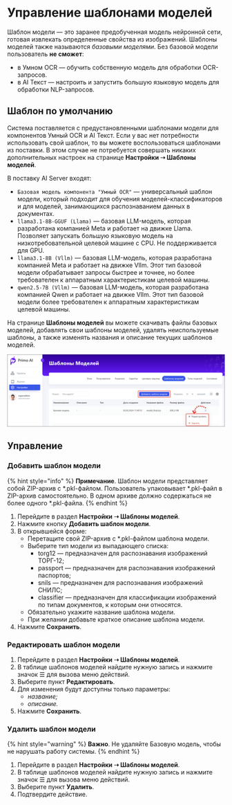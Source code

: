 # Управление шаблонами моделей

Шаблон модели — это заранее предобученная модель нейронной сети, готовая извлекать определенные свойства из изображений. Шаблоны моделей также называются *базовыми моделями*. Без базовой модели пользователь **не сможет**:
* в Умном OCR — обучить собственную модель для обработки OCR-запросов.
* в AI Текст — настроить и запустить большую языковую модель для обработки NLP-запросов.

## Шаблон по умолчанию
Система поставляется с предустановленными шаблонами модели для компонентов Умный OCR и AI Текст. Если у вас нет потребности использовать свой шаблон, то вы можете воспользоваться шаблонами из поставки. В этом случае не потребуется совершать никаких дополнительных настроек на странице **Настройки ➝ Шаблоны моделей**. 

В поставку AI Server входят:
* `Базовая модель компонента "Умный OCR"` — универсальный шаблон модели, который подходит для обучения моделей-классификаторов и для моделей, занимающихся распознаванием данных в документах.
* `llama3.1-8B-GGUF (Llama)` — базовая LLM-модель, которая разработана компанией Meta и работает на движке Llama. Позволяет запускать большую языковую модель на низкотребовательной целевой машине с CPU. Не поддерживается для GPU.
* `llama3.1-8B (Vllm)` — базовая LLM-модель, которая разработана компанией Meta и работает на движке Vllm. Этот тип базовой модели обрабатывает запросы быстрее и точнее, но более требователен к аппаратным характеристикам целевой машины.
* `qwen2.5-7B (Vllm)` — базовая LLM-модель, которая разработана компанией Qwen и работает на движке Vllm.  Этот тип базовой модели более требователен к аппаратным характеристикам целевой машины.

На странице **Шаблоны моделей** вы можете скачивать файлы базовых моделей, добавлять свои шаблоны моделей, удалять неиспользуемые шаблоны, а также изменять названия и описание текущих шаблонов моделей. 

![](<../../../.gitbook/assets1/primo-ai/model-templates-main.png>)




## Управление 

### Добавить шаблон модели

{% hint style="info" %}
**Примечание**. Шаблон модели представляет собой ZIP-архив с \*.pkl-файлом. Пользователь упаковывает \*.pkl-файл в ZIP-архив самостоятельно. В одном архиве должно содержаться не более одного \*.pkl-файла.
{% endhint %}


1. Перейдите в раздел **Настройки ➝ Шаблоны моделей**. 
1. Нажмите кнопку **Добавить шаблон модели**.
1. В открывшейся форме:
   * Перетащите свой ZIP-архив с *.pkl-файлом шаблона модели.
   * Выберите тип модели из выпадающего списка:
     * torg12 — предназначен для распознавания изображений ТОРГ-12;
     * passport — предназначен для распознавания изображений паспортов;
     * snils — предназначен для распознавания изображений СНИЛС;
     * classifier — предназначен для классификации изображений по типам документов, к которым они относятся.
   * Обязательно укажите название шаблона модели.
   * При желании добавьте краткое описание шаблона модели.
1. Нажмите **Сохранить**.


### Редактировать шаблон модели

1. Перейдите в раздел **Настройки ➝ Шаблоны моделей**.
2. В таблице шаблонов моделей найдите нужную запись и нажмите значок ☰ для вызова меню действий.
3. Выберите пункт **Редактировать**.
4. Для изменения будут доступны только параметры:
   * *название;*
   * *описание.*
6. Нажмите **Сохранить**.

### Удалить шаблон модели

{% hint style="warning" %}
**Важно**. Не удаляйте Базовую модель, чтобы не нарушать работу системы.
{% endhint %}


1. Перейдите в раздел **Настройки ➝ Шаблоны моделей**.
2. В таблице шаблонов моделей найдите нужную запись и нажмите значок ☰ для вызова меню действий.
3. Выберите пункт **Удалить**.
4. Подтвердите действие.

